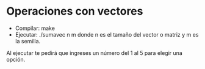 # Operaciones con vectores

- Compilar: make
- Ejecutar: ./sumavec n m
  donde n es el tamaño del vector o matriz y m es la semilla.

Al ejecutar te pedirá que ingreses un número del 1 al 5 para elegir una opción.
